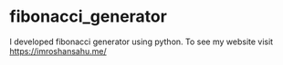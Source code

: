 # fibonacci_generator
I developed fibonacci generator using python. To see my website visit https://imroshansahu.me/
